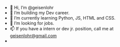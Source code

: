 - 👋 Hi, I’m @geisenlohr
- 👀 I’m building my Dev career.
- 🌱 I’m currently learning Python, JS, HTML and CSS.
- 💞️ I’m looking for jobs. 
- 📫 If you have a intern or dev jr. position, call me at geisenlohr@gmail.com
- 

